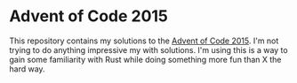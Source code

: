 # Advent of Code 2015

This repository contains my solutions to the [Advent of Code 2015](https://adventofcode.com/2015). I'm not trying to do anything impressive my with solutions. I'm using this is a way to gain some familiarity with Rust while doing something more fun than X the hard way.